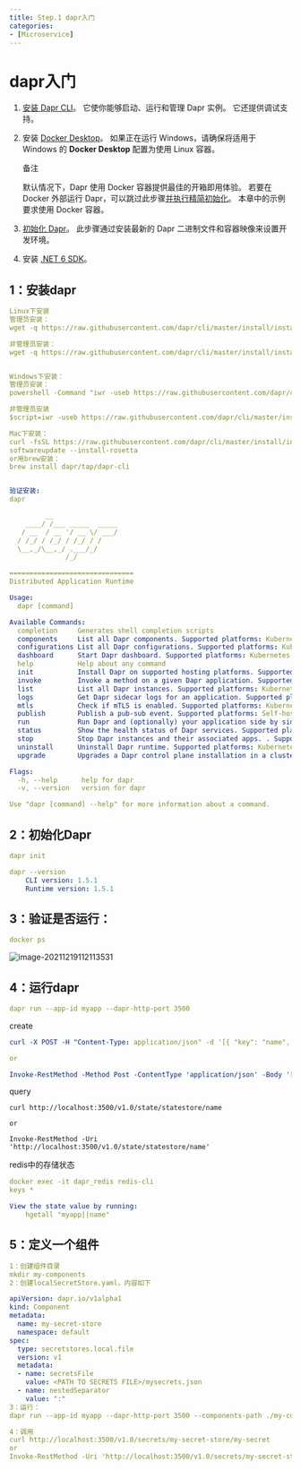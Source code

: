 ```yaml
---
title: Step.1 dapr入门
categories:
- [Microservice]
---
```




# dapr入门

1. [安装 Dapr CLI](https://docs.dapr.io/getting-started/install-dapr-cli/)。 它使你能够启动、运行和管理 Dapr 实例。 它还提供调试支持。

2. 安装 [Docker Desktop](https://docs.docker.com/get-docker/)。 如果正在运行 Windows，请确保将适用于 Windows 的 **Docker Desktop** 配置为使用 Linux 容器。

    备注

   默认情况下，Dapr 使用 Docker 容器提供最佳的开箱即用体验。 若要在 Docker 外部运行 Dapr，可以跳过此步骤[并执行精简初始化](https://docs.dapr.io/operations/hosting/self-hosted/self-hosted-no-docker/)。 本章中的示例要求使用 Docker 容器。

3. [初始化 Dapr](https://docs.dapr.io/getting-started/install-dapr/)。 此步骤通过安装最新的 Dapr 二进制文件和容器映像来设置开发环境。

4. 安装 [.NET 6 SDK](https://dotnet.microsoft.com/download/dotnet/6.0)。



## 1：安装dapr

```yaml
Linux下安装
管理员安装：
wget -q https://raw.githubusercontent.com/dapr/cli/master/install/install.sh -O - | /bin/bash

非管理员安装：
wget -q https://raw.githubusercontent.com/dapr/cli/master/install/install.sh -O - | DAPR_INSTALL_DIR="$HOME/dapr" /bin/bash


Windows下安装：
管理员安装：
powershell -Command "iwr -useb https://raw.githubusercontent.com/dapr/cli/master/install/install.ps1 | iex"

非管理员安装
$script=iwr -useb https://raw.githubusercontent.com/dapr/cli/master/install/install.ps1; $block=[ScriptBlock]::Create($script); invoke-command -ScriptBlock $block -ArgumentList "", "$HOME/dapr"

Mac下安装：
curl -fsSL https://raw.githubusercontent.com/dapr/cli/master/install/install.sh | /bin/bash
softwareupdate --install-rosetta
or用brew安装：
brew install dapr/tap/dapr-cli


验证安装:
dapr

         __
    ____/ /___ _____  _____
   / __  / __ '/ __ \/ ___/
  / /_/ / /_/ / /_/ / /
  \__,_/\__,_/ .___/_/
              /_/

===============================
Distributed Application Runtime

Usage:
  dapr [command]

Available Commands:
  completion     Generates shell completion scripts
  components     List all Dapr components. Supported platforms: Kubernetes
  configurations List all Dapr configurations. Supported platforms: Kubernetes
  dashboard      Start Dapr dashboard. Supported platforms: Kubernetes and self-hosted
  help           Help about any command
  init           Install Dapr on supported hosting platforms. Supported platforms: Kubernetes and self-hosted
  invoke         Invoke a method on a given Dapr application. Supported platforms: Self-hosted
  list           List all Dapr instances. Supported platforms: Kubernetes and self-hosted
  logs           Get Dapr sidecar logs for an application. Supported platforms: Kubernetes
  mtls           Check if mTLS is enabled. Supported platforms: Kubernetes
  publish        Publish a pub-sub event. Supported platforms: Self-hosted
  run            Run Dapr and (optionally) your application side by side. Supported platforms: Self-hosted
  status         Show the health status of Dapr services. Supported platforms: Kubernetes
  stop           Stop Dapr instances and their associated apps. . Supported platforms: Self-hosted
  uninstall      Uninstall Dapr runtime. Supported platforms: Kubernetes and self-hosted
  upgrade        Upgrades a Dapr control plane installation in a cluster. Supported platforms: Kubernetes

Flags:
  -h, --help      help for dapr
  -v, --version   version for dapr

Use "dapr [command] --help" for more information about a command.
```

## 2：初始化Dapr

```yaml
dapr init

dapr --version
	CLI version: 1.5.1
	Runtime version: 1.5.1
```

## 3：验证是否运行：

```yaml
docker ps
```



![image-20211219112113531](C:\Users\hurui\AppData\Roaming\Typora\typora-user-images\image-20211219112113531.png)

## 4：运行dapr

```yaml
dapr run --app-id myapp --dapr-http-port 3500
```

create

```yaml
curl -X POST -H "Content-Type: application/json" -d '[{ "key": "name", "value": "Bruce Wayne"}]' http://localhost:3500/v1.0/state/statestore

or

Invoke-RestMethod -Method Post -ContentType 'application/json' -Body '[{ "key": "name", "value": "Bruce Wayne"}]' -Uri 'http://localhost:3500/v1.0/state/statestore'
```

query

```
curl http://localhost:3500/v1.0/state/statestore/name

or

Invoke-RestMethod -Uri 'http://localhost:3500/v1.0/state/statestore/name'
```



redis中的存储状态

```yaml
docker exec -it dapr_redis redis-cli
keys *

View the state value by running:
	hgetall "myapp||name"
```

## 5：定义一个组件

```yaml
1：创建组件目录
mkdir my-components
2：创建localSecretStore.yaml，内容如下

apiVersion: dapr.io/v1alpha1
kind: Component
metadata:
  name: my-secret-store
  namespace: default
spec:
  type: secretstores.local.file
  version: v1
  metadata:
  - name: secretsFile
    value: <PATH TO SECRETS FILE>/mysecrets.json
  - name: nestedSeparator
    value: ":"
3：运行：
dapr run --app-id myapp --dapr-http-port 3500 --components-path ./my-components

4：调用
curl http://localhost:3500/v1.0/secrets/my-secret-store/my-secret
or
Invoke-RestMethod -Uri 'http://localhost:3500/v1.0/secrets/my-secret-store/my-secret'
```


